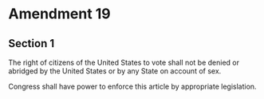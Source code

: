 # Amendment 19

## Section 1

The right of citizens of the United States to vote shall not be denied or abridged by the United States or by any State on account of sex.

Congress shall have power to enforce this article by appropriate legislation.

